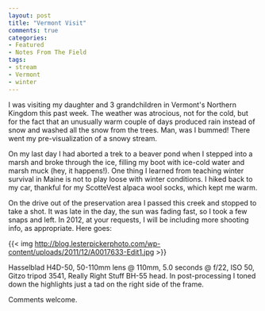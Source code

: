 ```yaml
---
layout: post
title: "Vermont Visit"
comments: true
categories:
- Featured
- Notes From The Field
tags:
- stream
- Vermont
- winter
---
```

I was visiting my daughter and 3 grandchildren in Vermont's Northern Kingdom this past week. The weather was atrocious, not for the cold, but for the fact that an unusually warm couple of days produced rain instead of snow and washed all the snow from the trees. Man, was I bummed! There went my pre-visualization of a snowy stream.

On my last day I had aborted a trek to a beaver pond when I stepped into a marsh and broke through the ice, filling my boot with ice-cold water and marsh muck (hey, it happens!). One thing I learned from teaching winter survival in Maine is not to play loose with winter conditions. I hiked back to my car, thankful for my ScotteVest alpaca wool socks, which kept me warm.

On the drive out of the preservation area I passed this creek and stopped to take a shot. It was late in the day, the sun was fading fast, so I took a few snaps and left. In 2012, at your requests, I will be including more shooting info, as appropriate. Here goes:

{{<  img http://blog.lesterpickerphoto.com/wp-content/uploads/2011/12/A0017633-Edit1.jpg  >}}

Hasselblad H4D-50, 50-110mm lens @ 110mm, 5.0 seconds @ f/22, ISO 50, Gitzo tripod 3541, Really Right Stuff BH-55 head. In post-processing I toned down the highlights just a tad on the right side of the frame.

Comments welcome.